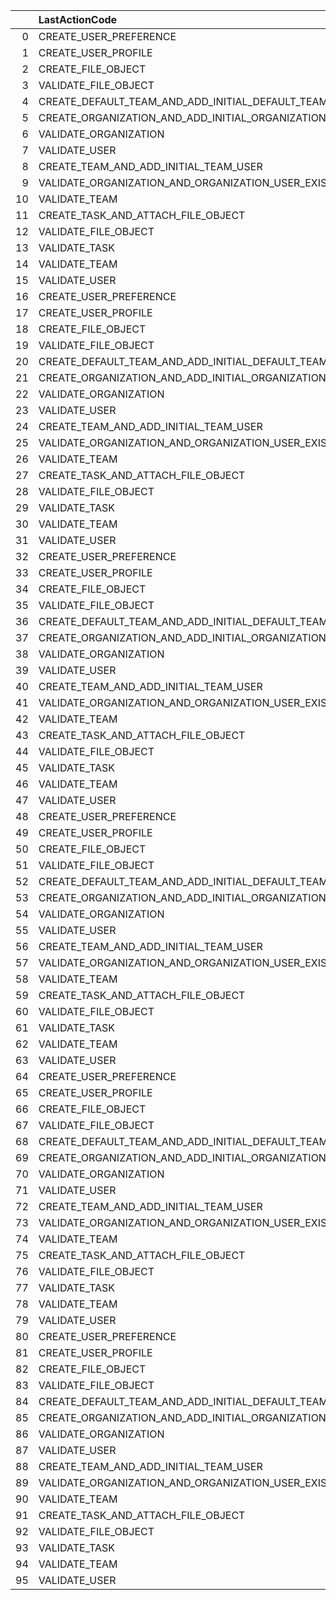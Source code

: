 |    | LastActionCode                                        |   TotalTime_count |   TotalTime_mean |   TotalTime_max |   TotalTime_min |   TotalTime_median |    TotalTime_var |   thread | action              |   record_count |
|---:|:------------------------------------------------------|------------------:|-----------------:|----------------:|----------------:|-------------------:|-----------------:|---------:|:--------------------|---------------:|
|  0 | CREATE_USER_PREFERENCE                                |               485 |        17965     |           25860 |            7913 |            19396   |      2.12063e+07 |      500 | create_user_profile |           1458 |
|  1 | CREATE_USER_PROFILE                                   |               487 |        11708.1   |           17693 |            3873 |            11722   |      8.03733e+06 |      500 | create_user_profile |           1458 |
|  2 | CREATE_FILE_OBJECT                                    |               493 |        19654.2   |           27377 |            5172 |            19466   |      9.97058e+06 |      500 | create_file_object  |           1482 |
|  3 | VALIDATE_FILE_OBJECT                                  |               495 |         5537.11  |           12282 |             767 |             5793   |      7.44349e+06 |      500 | create_file_object  |           1482 |
|  4 | CREATE_DEFAULT_TEAM_AND_ADD_INITIAL_DEFAULT_TEAM_USER |               266 |        29861.3   |           34730 |           22291 |            30629.5 |      8.80986e+06 |      500 | create_organization |           1330 |
|  5 | CREATE_ORGANIZATION_AND_ADD_INITIAL_ORGANIZATION_USER |               266 |        21856.6   |           25944 |           15772 |            22493   |      6.00169e+06 |      500 | create_organization |           1330 |
|  6 | VALIDATE_ORGANIZATION                                 |               266 |         3720.05  |            6863 |             986 |             3381   |      1.80343e+06 |      500 | create_organization |           1330 |
|  7 | VALIDATE_USER                                         |               266 |        15122.1   |           17267 |           10408 |            14984   | 798399           |      500 | create_organization |           1330 |
|  8 | CREATE_TEAM_AND_ADD_INITIAL_TEAM_USER                 |                89 |        18129.3   |           19668 |           15806 |            18127   | 871850           |      500 | create_team         |            368 |
|  9 | VALIDATE_ORGANIZATION_AND_ORGANIZATION_USER_EXIST     |                95 |        15042     |           18618 |           11237 |            15050   | 917743           |      500 | create_team         |            368 |
| 10 | VALIDATE_TEAM                                         |                95 |         2260.55  |            7073 |             737 |             2395   |      1.15539e+06 |      500 | create_team         |            368 |
| 11 | CREATE_TASK_AND_ATTACH_FILE_OBJECT                    |               406 |        39371.2   |           44893 |           28544 |            40020.5 |      1.61217e+07 |      500 | create_task         |           2442 |
| 12 | VALIDATE_FILE_OBJECT                                  |               408 |        30173.9   |           35595 |           20310 |            31032   |      9.53778e+06 |      500 | create_task         |           2442 |
| 13 | VALIDATE_TASK                                         |               406 |         4773     |            8784 |             605 |             5595.5 |      5.43322e+06 |      500 | create_task         |           2442 |
| 14 | VALIDATE_TEAM                                         |               408 |        22484.8   |           26812 |           16042 |            22588.5 |      6.88696e+06 |      500 | create_task         |           2442 |
| 15 | VALIDATE_USER                                         |               408 |        16270.4   |           19238 |            6639 |            16201.5 |      2.02499e+06 |      500 | create_task         |           2442 |
| 16 | CREATE_USER_PREFERENCE                                |               468 |       110035     |          156685 |            6869 |           112423   |      7.18206e+08 |     1000 | create_user_profile |           1404 |
| 17 | CREATE_USER_PROFILE                                   |               468 |        80703.1   |          114157 |            3532 |            84184.5 |      4.43513e+08 |     1000 | create_user_profile |           1404 |
| 18 | CREATE_FILE_OBJECT                                    |               418 |        70196.9   |           91247 |            6077 |            69758.5 |      2.00832e+08 |     1000 | create_file_object  |           1254 |
| 19 | VALIDATE_FILE_OBJECT                                  |               419 |        13711.7   |           36281 |             654 |             5535   |      1.39916e+08 |     1000 | create_file_object  |           1254 |
| 20 | CREATE_DEFAULT_TEAM_AND_ADD_INITIAL_DEFAULT_TEAM_USER |               258 |        84602.9   |          109294 |           59622 |            83409   |      2.24372e+08 |     1000 | create_organization |           1290 |
| 21 | CREATE_ORGANIZATION_AND_ADD_INITIAL_ORGANIZATION_USER |               258 |        50790.1   |           58424 |           39181 |            49276.5 |      3.31845e+07 |     1000 | create_organization |           1290 |
| 22 | VALIDATE_ORGANIZATION                                 |               258 |         5208.91  |           10363 |             814 |             4204   |      8.59648e+06 |     1000 | create_organization |           1290 |
| 23 | VALIDATE_USER                                         |               258 |        33735     |           37987 |           11827 |            34693   |      1.38818e+07 |     1000 | create_organization |           1290 |
| 24 | CREATE_TEAM_AND_ADD_INITIAL_TEAM_USER                 |               123 |        71382.5   |           93732 |           31943 |            77006   |      2.2754e+08  |     1000 | create_team         |            496 |
| 25 | VALIDATE_ORGANIZATION_AND_ORGANIZATION_USER_EXIST     |               125 |        45625     |           52304 |            5118 |            49086   |      8.2327e+07  |     1000 | create_team         |            496 |
| 26 | VALIDATE_TEAM                                         |               125 |         2869.59  |            5187 |             612 |             3072   | 700288           |     1000 | create_team         |            496 |
| 27 | CREATE_TASK_AND_ATTACH_FILE_OBJECT                    |               116 |        81818     |           92734 |           52503 |            82800.5 |      5.27466e+07 |     1000 | create_task         |            702 |
| 28 | VALIDATE_FILE_OBJECT                                  |               116 |        53602.8   |           56892 |           41834 |            53464   |      4.1968e+06  |     1000 | create_task         |            702 |
| 29 | VALIDATE_TASK                                         |               118 |         3377.33  |            8451 |            1430 |             2979   |      1.77186e+06 |     1000 | create_task         |            702 |
| 30 | VALIDATE_TEAM                                         |               118 |        40578     |           43977 |           31353 |            39923   |      3.6692e+06  |     1000 | create_task         |            702 |
| 31 | VALIDATE_USER                                         |               118 |        29988.4   |           32724 |            8822 |            30273.5 |      9.96994e+06 |     1000 | create_task         |            702 |
| 32 | CREATE_USER_PREFERENCE                                |               333 |        11142.7   |           16229 |            5204 |            11391   |      1.11281e+07 |      300 | create_user_profile |            999 |
| 33 | CREATE_USER_PROFILE                                   |               333 |         7475.54  |           12067 |            2151 |             7272   |      5.60923e+06 |      300 | create_user_profile |            999 |
| 34 | CREATE_FILE_OBJECT                                    |               322 |        11380.5   |           16331 |            3635 |            11271   |      2.78038e+06 |      300 | create_file_object  |            966 |
| 35 | VALIDATE_FILE_OBJECT                                  |               322 |         3487.31  |            7576 |             742 |             3278.5 |      2.65192e+06 |      300 | create_file_object  |            966 |
| 36 | CREATE_DEFAULT_TEAM_AND_ADD_INITIAL_DEFAULT_TEAM_USER |                86 |        18700.1   |           21297 |           16281 |            18141.5 |      2.43873e+06 |      300 | create_organization |            435 |
| 37 | CREATE_ORGANIZATION_AND_ADD_INITIAL_ORGANIZATION_USER |                87 |        13784.7   |           14748 |           11877 |            13831   | 556741           |      300 | create_organization |            435 |
| 38 | VALIDATE_ORGANIZATION                                 |                88 |         1606.41  |            2742 |             694 |             1692   | 171285           |      300 | create_organization |            435 |
| 39 | VALIDATE_USER                                         |                88 |         9772.91  |           10473 |            8040 |             9671.5 | 195322           |      300 | create_organization |            435 |
| 40 | CREATE_TEAM_AND_ADD_INITIAL_TEAM_USER                 |               219 |        17252.9   |           20408 |           11464 |            18065   |      5.05767e+06 |      300 | create_team         |            880 |
| 41 | VALIDATE_ORGANIZATION_AND_ORGANIZATION_USER_EXIST     |               221 |         9681.76  |           13875 |            7907 |             9462   | 745287           |      300 | create_team         |            880 |
| 42 | VALIDATE_TEAM                                         |               221 |         2238.93  |            4658 |             516 |             2232   | 856141           |      300 | create_team         |            880 |
| 43 | CREATE_TASK_AND_ATTACH_FILE_OBJECT                    |               233 |        24159     |           26950 |           19040 |            24426   |      2.43045e+06 |      300 | create_task         |           1398 |
| 44 | VALIDATE_FILE_OBJECT                                  |               233 |        18471.6   |           19636 |           15220 |            18629   | 382378           |      300 | create_task         |           1398 |
| 45 | VALIDATE_TASK                                         |               233 |         3210.51  |            5634 |             945 |             3223   |      1.31254e+06 |      300 | create_task         |           1398 |
| 46 | VALIDATE_TEAM                                         |               233 |        13929.4   |           15109 |           11713 |            13970   | 304520           |      300 | create_task         |           1398 |
| 47 | VALIDATE_USER                                         |               233 |         9694.31  |           10666 |            7496 |             9705   | 184934           |      300 | create_task         |           1398 |
| 48 | CREATE_USER_PREFERENCE                                |               498 |         6799.01  |            9775 |            3560 |             6833   |      1.68261e+06 |      100 | create_user_profile |           1494 |
| 49 | CREATE_USER_PROFILE                                   |               498 |         4061.36  |            6680 |            2235 |             3946   | 715804           |      100 | create_user_profile |           1494 |
| 50 | CREATE_FILE_OBJECT                                    |               483 |         5736.07  |            7956 |            2419 |             5691   | 833049           |      100 | create_file_object  |           1449 |
| 51 | VALIDATE_FILE_OBJECT                                  |               483 |         2057.17  |            3891 |             274 |             1961   | 694481           |      100 | create_file_object  |           1449 |
| 52 | CREATE_DEFAULT_TEAM_AND_ADD_INITIAL_DEFAULT_TEAM_USER |               472 |        10935.8   |           13200 |            7302 |            10975.5 |      1.3162e+06  |      100 | create_organization |           2360 |
| 53 | CREATE_ORGANIZATION_AND_ADD_INITIAL_ORGANIZATION_USER |               472 |         8151.77  |           10633 |            5363 |             8155   | 547202           |      100 | create_organization |           2360 |
| 54 | VALIDATE_ORGANIZATION                                 |               472 |         2861.27  |            5018 |             384 |             2952.5 |      1.12102e+06 |      100 | create_organization |           2360 |
| 55 | VALIDATE_USER                                         |               472 |         5898.4   |            7173 |            3118 |             5941.5 | 366349           |      100 | create_organization |           2360 |
| 56 | CREATE_TEAM_AND_ADD_INITIAL_TEAM_USER                 |               528 |         8102.99  |           11280 |            5109 |             8001.5 |      1.50772e+06 |      100 | create_team         |           2112 |
| 57 | VALIDATE_ORGANIZATION_AND_ORGANIZATION_USER_EXIST     |               528 |         5340.44  |            7490 |            2185 |             5288   | 818383           |      100 | create_team         |           2112 |
| 58 | VALIDATE_TEAM                                         |               528 |         2236.49  |            4957 |              63 |             2006   | 927426           |      100 | create_team         |           2112 |
| 59 | CREATE_TASK_AND_ATTACH_FILE_OBJECT                    |               547 |        12949.4   |           15800 |            9472 |            13010   |      1.89572e+06 |      100 | create_task         |           3294 |
| 60 | VALIDATE_FILE_OBJECT                                  |               549 |        10224.4   |           12860 |            7552 |            10213   | 941031           |      100 | create_task         |           3294 |
| 61 | VALIDATE_TASK                                         |               550 |         2456.29  |            5037 |             259 |             2315.5 | 881651           |      100 | create_task         |           3294 |
| 62 | VALIDATE_TEAM                                         |               551 |         7916.32  |            9909 |            5784 |             7907   | 820838           |      100 | create_task         |           3294 |
| 63 | VALIDATE_USER                                         |               550 |         5660.21  |            7498 |            3232 |             5672.5 | 627279           |      100 | create_task         |           3294 |
| 64 | CREATE_USER_PREFERENCE                                |                70 |         3334.79  |            4200 |            2811 |             3266.5 | 119800           |       10 | create_user_profile |            213 |
| 65 | CREATE_USER_PROFILE                                   |                72 |         2173.17  |            2744 |            1797 |             2198.5 |  32865.5         |       10 | create_user_profile |            213 |
| 66 | CREATE_FILE_OBJECT                                    |                60 |         2182.47  |            3308 |            1653 |             2100   | 199806           |       10 | create_file_object  |            180 |
| 67 | VALIDATE_FILE_OBJECT                                  |                60 |         1130.43  |            1519 |             666 |             1116.5 |  63464.8         |       10 | create_file_object  |            180 |
| 68 | CREATE_DEFAULT_TEAM_AND_ADD_INITIAL_DEFAULT_TEAM_USER |                55 |         4777.8   |            6701 |            3679 |             4626   | 724535           |       10 | create_organization |            285 |
| 69 | CREATE_ORGANIZATION_AND_ADD_INITIAL_ORGANIZATION_USER |                58 |         3471.78  |            5215 |            2657 |             3254   | 492534           |       10 | create_organization |            285 |
| 70 | VALIDATE_ORGANIZATION                                 |                57 |         1411.46  |            1904 |             713 |             1340   |  97410.1         |       10 | create_organization |            285 |
| 71 | VALIDATE_USER                                         |                59 |         2323.81  |            3683 |            1664 |             2239   | 312077           |       10 | create_organization |            285 |
| 72 | CREATE_TEAM_AND_ADD_INITIAL_TEAM_USER                 |                50 |         3713.5   |            5147 |            2728 |             3599   | 515571           |       10 | create_team         |            200 |
| 73 | VALIDATE_ORGANIZATION_AND_ORGANIZATION_USER_EXIST     |                50 |         2181.3   |            3207 |            1560 |             2173.5 | 214171           |       10 | create_team         |            200 |
| 74 | VALIDATE_TEAM                                         |                50 |         1268.14  |            1722 |             701 |             1297.5 |  59885.5         |       10 | create_team         |            200 |
| 75 | CREATE_TASK_AND_ATTACH_FILE_OBJECT                    |                50 |         5935.06  |            6683 |            5305 |             5923   | 161389           |       10 | create_task         |            300 |
| 76 | VALIDATE_FILE_OBJECT                                  |                50 |         4778.14  |            5282 |            4207 |             4714.5 | 105454           |       10 | create_task         |            300 |
| 77 | VALIDATE_TASK                                         |                50 |         1317.22  |            1778 |             697 |             1327.5 | 104325           |       10 | create_task         |            300 |
| 78 | VALIDATE_TEAM                                         |                50 |         3529.12  |            4402 |            2624 |             3672   | 294572           |       10 | create_task         |            300 |
| 79 | VALIDATE_USER                                         |                50 |         2330.6   |            2884 |            1616 |             2167   | 173459           |       10 | create_task         |            300 |
| 80 | CREATE_USER_PREFERENCE                                |                94 |         3077.52  |            5168 |            2249 |             2899   | 403025           |        1 | create_user_profile |            282 |
| 81 | CREATE_USER_PROFILE                                   |                94 |         2046.01  |            3652 |            1620 |             1893   | 125918           |        1 | create_user_profile |            282 |
| 82 | CREATE_FILE_OBJECT                                    |                94 |         2028.68  |            3677 |            1524 |             1835   | 204813           |        1 | create_file_object  |            282 |
| 83 | VALIDATE_FILE_OBJECT                                  |                94 |          987.649 |            1852 |             382 |              824   | 105407           |        1 | create_file_object  |            282 |
| 84 | CREATE_DEFAULT_TEAM_AND_ADD_INITIAL_DEFAULT_TEAM_USER |                79 |         4133.38  |            5751 |            3156 |             4078   | 235512           |        1 | create_organization |            395 |
| 85 | CREATE_ORGANIZATION_AND_ADD_INITIAL_ORGANIZATION_USER |                79 |         3055.29  |            4336 |            2172 |             3062   | 132440           |        1 | create_organization |            395 |
| 86 | VALIDATE_ORGANIZATION                                 |                79 |          996.063 |            1737 |             508 |             1018   |  93636.1         |        1 | create_organization |            395 |
| 87 | VALIDATE_USER                                         |                79 |         1982.2   |            2830 |            1170 |             2031   | 115945           |        1 | create_organization |            395 |
| 88 | CREATE_TEAM_AND_ADD_INITIAL_TEAM_USER                 |                64 |         3132     |            4306 |            2004 |             3109.5 | 188269           |        1 | create_team         |            256 |
| 89 | VALIDATE_ORGANIZATION_AND_ORGANIZATION_USER_EXIST     |                64 |         2030.83  |            2739 |             889 |             2028.5 | 142548           |        1 | create_team         |            256 |
| 90 | VALIDATE_TEAM                                         |                64 |          927.672 |            1743 |             285 |              970   | 110252           |        1 | create_team         |            256 |
| 91 | CREATE_TASK_AND_ATTACH_FILE_OBJECT                    |                60 |         5011.53  |            7055 |            3107 |             4915.5 |      1.03587e+06 |        1 | create_task         |            360 |
| 92 | VALIDATE_FILE_OBJECT                                  |                60 |         3953.8   |            6070 |            1792 |             3941.5 |      1.11735e+06 |        1 | create_task         |            360 |
| 93 | VALIDATE_TASK                                         |                60 |          921.817 |            1462 |             252 |              961   | 133629           |        1 | create_task         |            360 |
| 94 | VALIDATE_TEAM                                         |                60 |         2893.97  |            4488 |            1224 |             2858   | 642698           |        1 | create_task         |            360 |
| 95 | VALIDATE_USER                                         |                60 |         1918.2   |            3078 |             908 |             1880.5 | 413892           |        1 | create_task         |            360 |
